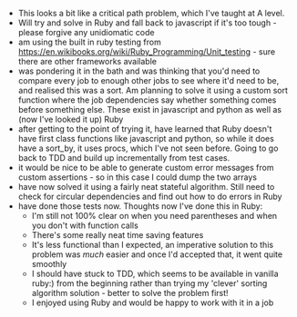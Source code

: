 * This looks a bit like a critical path problem, which I've taught at A level.
* Will try and solve in Ruby and fall back to javascript if it's too tough - please forgive any unidiomatic code
* am using the built in ruby testing from https://en.wikibooks.org/wiki/Ruby_Programming/Unit_testing - sure there are other frameworks available
* was pondering it in the bath and was thinking that you'd need to compare every job to enough other jobs to see where it'd need to be, and realised this was a sort. Am planning to solve it using a custom sort function where the job dependencies say whether something comes before something else. These exist in javascript and python as well as (now I've looked it up) Ruby
* after getting to the point of trying it, have learned that Ruby doesn't have first class functions like javascript and python, so while it does have a sort_by, it uses procs, which I've not seen before. Going to go back to TDD and build up incrementally from test cases.
* it would be nice to be able to generate custom error messages from custom assertions - so in this case I could dump the two arrays
* have now solved it using a fairly neat stateful algorithm. Still need to check for circular dependencies and find out how to do errors in Ruby
* have done those tests now. Thoughts now I've done this in Ruby:
  * I'm still not 100% clear on when you need parentheses and when you don't with function calls
  * There's some really neat time saving features
  * It's less functional than I expected, an imperative solution to this problem was *much* easier and once I'd accepted that, it went quite smoothly
  * I should have stuck to TDD, which seems to be available in vanilla ruby:) from the beginning rather than trying my 'clever' sorting algorithm solution - better to solve the problem first!
  * I enjoyed using Ruby and would be happy to work with it in a job